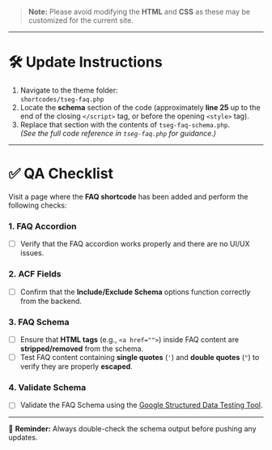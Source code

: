 > **Note:** Please avoid modifying the **HTML** and **CSS** as these may be customized for the current site.

---

# 🛠️ Update Instructions

1. Navigate to the theme folder:  
   `shortcodes/tseg-faq.php`
2. Locate the **schema** section of the code (approximately **line 25** up to the end of the closing `</script>` tag, or before the opening `<style>` tag).
3. Replace that section with the contents of `tseg-faq-schema.php`.  
   *(See the full code reference in `tseg-faq.php` for guidance.)*

---

# ✅ QA Checklist

Visit a page where the **FAQ shortcode** has been added and perform the following checks:

### 1. FAQ Accordion
- [ ] Verify that the FAQ accordion works properly and there are no UI/UX issues.

### 2. ACF Fields
- [ ] Confirm that the **Include/Exclude Schema** options function correctly from the backend.

### 3. FAQ Schema
- [ ] Ensure that **HTML tags** (e.g., `<a href="">`) inside FAQ content are **stripped/removed** from the schema.  
- [ ] Test FAQ content containing **single quotes** (`'`) and **double quotes** (`"`) to verify they are properly **escaped**.

### 4. Validate Schema
- [ ] Validate the FAQ Schema using the [Google Structured Data Testing Tool](https://developers.google.com/search/docs/appearance/structured-data).

---

📌 **Reminder:** Always double-check the schema output before pushing any updates.